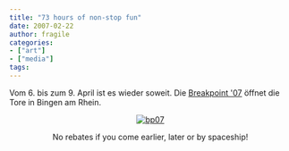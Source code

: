 ```yaml
---
title: "73 hours of non-stop fun"
date: 2007-02-22
author: fragile
categories:
- ["art"]
- ["media"]
tags:
---
```

Vom 6. bis zum 9. April ist es wieder soweit. Die <a href="http://breakpoint.untergrund.net" title="bp07" target="_blank">Breakpoint '07</a> öffnet die Tore in Bingen am Rhein.
<p align="center"><a href="http://breakpoint.untergrund.net/general.php" title="bp07" target="_blank"><img src="/blog/wp-content/uploads/2007/02/breakpoint.jpg" alt="bp07" /></a></p>
<p align="center">No rebates if you come earlier, later or by 	spaceship!</p>
<p align="center">&nbsp;</p>